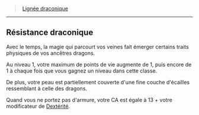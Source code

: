 ﻿---
!GenericItem
Name: Résistance draconique
Id: sorcerer_draconic_hd.md#résistance-draconique
ParentLink: sorcerer_draconic_hd.md#lignée-draconique
ParentName: Lignée draconique
NameLevel: 2
Attributes:
  Name: Résistance draconique
  Markdown: >+
    ## <!--Name-->Résistance draconique<!--/Name-->


    Avec le temps, la magie qui parcourt vos veines fait émerger certains traits physiques de vos ancêtres dragons.


    Au niveau 1, votre maximum de points de vie augmente de 1, puis encore de 1 à chaque fois que vous gagnez un niveau dans cette classe.


    De plus, votre peau est partiellement couverte d'une fine couche d'écailles ressemblant à celle des dragons.


    Quand vous ne portez pas d'armure, votre CA est égale à 13 + votre modificateur de [Dextérité](hd_abilities_dexterity.md).

AttributesDictionary: >+
  Name: Résistance draconique

  Markdown: >+

    ## <!--Name-->Résistance draconique<!--/Name-->





    Avec le temps, la magie qui parcourt vos veines fait émerger certains traits physiques de vos ancêtres dragons.





    Au niveau 1, votre maximum de points de vie augmente de 1, puis encore de 1 à chaque fois que vous gagnez un niveau dans cette classe.





    De plus, votre peau est partiellement couverte d'une fine couche d'écailles ressemblant à celle des dragons.





    Quand vous ne portez pas d'armure, votre CA est égale à 13 + votre modificateur de [Dextérité](hd_abilities_dexterity.md).



---
> [Lignée draconique](hd_sorcerer_draconic.md)

---

## Résistance draconique

Avec le temps, la magie qui parcourt vos veines fait émerger certains traits physiques de vos ancêtres dragons.

Au niveau 1, votre maximum de points de vie augmente de 1, puis encore de 1 à chaque fois que vous gagnez un niveau dans cette classe.

De plus, votre peau est partiellement couverte d'une fine couche d'écailles ressemblant à celle des dragons.

Quand vous ne portez pas d'armure, votre CA est égale à 13 + votre modificateur de [Dextérité](hd_abilities_dexterity.md).


